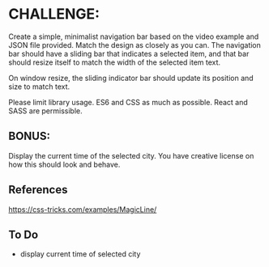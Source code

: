 # CHALLENGE:
Create a simple, minimalist navigation bar based on the video example and JSON file provided. Match the design as closely as you can. The navigation bar should have a sliding bar that indicates a selected item, and that bar should resize itself to match the width of the selected item text.

On window resize, the sliding indicator bar should update its position and size to match text.

Please limit library usage. ES6 and CSS as much as possible. React and SASS are permissible.

## BONUS:
Display the current time of the selected city. You have creative license on how this should look and behave.

## References
https://css-tricks.com/examples/MagicLine/

## To Do
* display current time of selected city